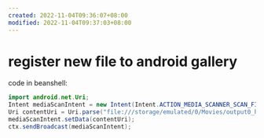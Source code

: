 ```yaml
---
created: 2022-11-04T09:36:07+08:00
modified: 2022-11-04T09:37:03+08:00
---
```


# register new file to android gallery

code in beanshell:

```java
import android.net.Uri;
Intent mediaScanIntent = new Intent(Intent.ACTION_MEDIA_SCANNER_SCAN_FILE);
Uri contentUri = Uri.parse("file:///storage/emulated/0/Movies/output0_higher.mp4");
mediaScanIntent.setData(contentUri);
ctx.sendBroadcast(mediaScanIntent);
```
